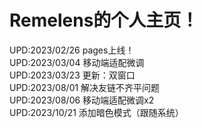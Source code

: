 # Remelens的个人主页！

UPD:2023/02/26 pages上线！  
UPD:2023/03/04 移动端适配微调  
UPD:2023/03/23 更新：双窗口  
UPD:2023/08/01 解决友链不齐平问题  
UPD:2023/08/06 移动端适配微调x2  
UPD:2023/10/21 添加暗色模式（跟随系统）
